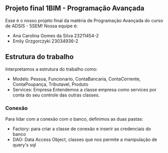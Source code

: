 ## Projeto final 1BIM - Programação Avançada

Esse é o nosso projeto final da matéria de Programação Avançada do curso de ADSIS - 5SEM! Nossa equipe é:
- Ana Carolina Gomes da Silva 23211454-2
- Emily Grzgorczyki 23034936-2

## Estrutura do trabalho

Interpretamos a estrutura do trabalho como:
- Models: Pessoa, Funcionario, ContaBancaria, ContaCorrente, ContaPoupança, Tributavel, Produto
- Services: Empresa
Entendemos a classe empresa como services por conta do seu controle das outras classes.

### Conexão
Para lidar com a conexão com o banco, definimos as duas pastas:
- Factory: para criar a classe de conexão e inserir as credenciais do banco
- DAO: Data Access Object, classes que nos permite a manipulação de query's sql
